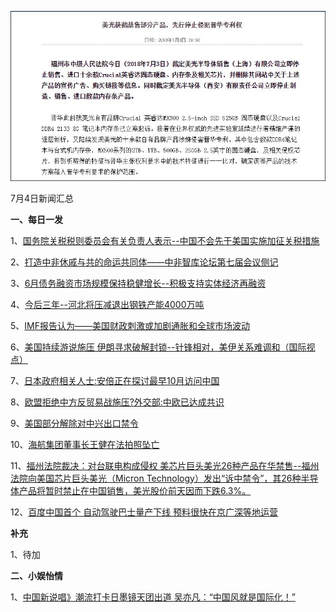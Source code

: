 ![07_01](.\07_05.jpg)

7月4日新闻汇总

**一、每日一发**

1、[国务院关税税则委员会有关负责人表示--中国不会先于美国实施加征关税措施](http://paper.people.com.cn/rmrb/html/2018-07/05/nw.D110000renmrb_20180705_5-02.htm)

2、[打造中非休戚与共的命运共同体——中非智库论坛第七届会议侧记](http://paper.people.com.cn/rmrb/html/2018-07/05/nw.D110000renmrb_20180705_3-03.htm)

3、[6月债务融资市场规模保持稳健增长--积极支持实体经济再融资](http://paper.people.com.cn/rmrb/html/2018-07/05/nw.D110000renmrb_20180705_3-10.htm)

4、[今后三年--河北将压减退出钢铁产能4000万吨](http://paper.people.com.cn/rmrb/html/2018-07/05/nw.D110000renmrb_20180705_4-10.htm)

5、[IMF报告认为——美国财政刺激或加剧通胀和全球市场波动](http://paper.people.com.cn/rmrb/html/2018-07/05/nw.D110000renmrb_20180705_8-21.htm)

6、[美国持续游说施压 伊朗寻求破解封锁--针锋相对，美伊关系难调和（国际视点）](http://paper.people.com.cn/rmrb/html/2018-07/05/nw.D110000renmrb_20180705_1-21.htm)

7、[日本政府相关人士:安倍正在探讨最早10月访问中国](http://news.163.com/18/0705/03/DLU2BN170001875O.html)

8、[欧盟拒绝中方反贸易战施压?外交部:中欧已达成共识](http://news.163.com/18/0704/18/DLT184NP0001875O.html)

9、[美国部分解除对中兴出口禁令](http://www.zaobao.com/news/world/story20180705-872568)

10、[海航集团董事长王健在法拍照坠亡](http://www.zaobao.com/finance/china/story20180705-872644)

11、[福州法院裁决：对台联电构成侵权 美芯片巨头美光26种产品在华禁售--福州法院向美国芯片巨头美光（Micron Technology）发出“诉中禁令”，其26种半导体产品将暂时禁止在中国销售，美光股价前天因而下跌6.3%。](http://www.zaobao.com/finance/china/story20180705-872643)

12、[百度中国首个 自动驾驶巴士量产下线 预料很快在京广深等地运营](http://www.zaobao.com/finance/china/story20180705-872642)



**补充**

1、待加



**二、小娱怡情**

1、[中国新说唱》潮流打卡日墨镜天团出道 吴亦凡：“中国风就是国际化！”](http://news.67.com/xianchang/2018/07/04/922835.html)